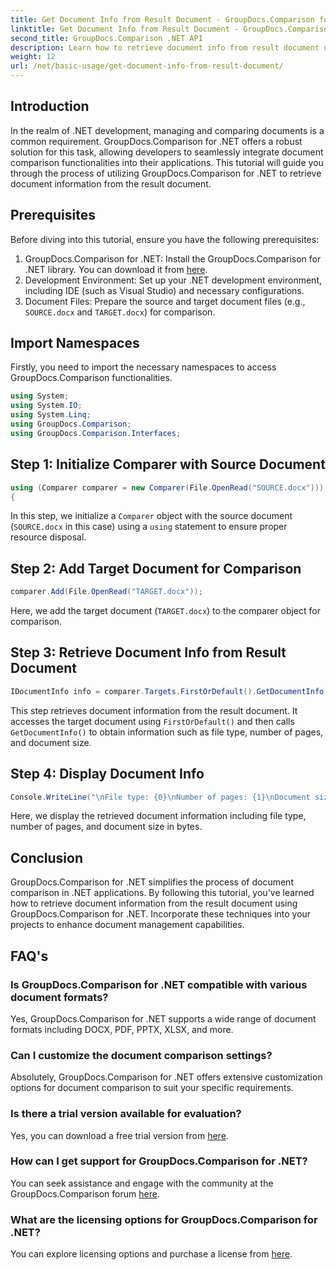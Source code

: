 ```yaml
---
title: Get Document Info from Result Document - GroupDocs.Comparison for .NET
linktitle: Get Document Info from Result Document - GroupDocs.Comparison for .NET
second_title: GroupDocs.Comparison .NET API
description: Learn how to retrieve document info from result document using GroupDocs.Comparison for .NET. Easy steps explained for .NET developers.
weight: 12
url: /net/basic-usage/get-document-info-from-result-document/
---
```

## Introduction
In the realm of .NET development, managing and comparing documents is a common requirement. GroupDocs.Comparison for .NET offers a robust solution for this task, allowing developers to seamlessly integrate document comparison functionalities into their applications. This tutorial will guide you through the process of utilizing GroupDocs.Comparison for .NET to retrieve document information from the result document. 
## Prerequisites
Before diving into this tutorial, ensure you have the following prerequisites:
1. GroupDocs.Comparison for .NET: Install the GroupDocs.Comparison for .NET library. You can download it from [here](https://releases.groupdocs.com/comparison/net/).
2. Development Environment: Set up your .NET development environment, including IDE (such as Visual Studio) and necessary configurations.
3. Document Files: Prepare the source and target document files (e.g., `SOURCE.docx` and `TARGET.docx`) for comparison.

## Import Namespaces
Firstly, you need to import the necessary namespaces to access GroupDocs.Comparison functionalities.

```csharp
using System;
using System.IO;
using System.Linq;
using GroupDocs.Comparison;
using GroupDocs.Comparison.Interfaces;
```

## Step 1: Initialize Comparer with Source Document
```csharp
using (Comparer comparer = new Comparer(File.OpenRead("SOURCE.docx")))
{
```
In this step, we initialize a `Comparer` object with the source document (`SOURCE.docx` in this case) using a `using` statement to ensure proper resource disposal.
## Step 2: Add Target Document for Comparison
```csharp
comparer.Add(File.OpenRead("TARGET.docx"));
```
Here, we add the target document (`TARGET.docx`) to the comparer object for comparison.
## Step 3: Retrieve Document Info from Result Document
```csharp
IDocumentInfo info = comparer.Targets.FirstOrDefault().GetDocumentInfo();
```
This step retrieves document information from the result document. It accesses the target document using `FirstOrDefault()` and then calls `GetDocumentInfo()` to obtain information such as file type, number of pages, and document size.
## Step 4: Display Document Info
```csharp
Console.WriteLine("\nFile type: {0}\nNumber of pages: {1}\nDocument size: {2} bytes", info.FileType, info.PageCount, info.Size);
```
Here, we display the retrieved document information including file type, number of pages, and document size in bytes.

## Conclusion
GroupDocs.Comparison for .NET simplifies the process of document comparison in .NET applications. By following this tutorial, you've learned how to retrieve document information from the result document using GroupDocs.Comparison for .NET. Incorporate these techniques into your projects to enhance document management capabilities.
## FAQ's
### Is GroupDocs.Comparison for .NET compatible with various document formats?
Yes, GroupDocs.Comparison for .NET supports a wide range of document formats including DOCX, PDF, PPTX, XLSX, and more.
### Can I customize the document comparison settings?
Absolutely, GroupDocs.Comparison for .NET offers extensive customization options for document comparison to suit your specific requirements.
### Is there a trial version available for evaluation?
Yes, you can download a free trial version from [here](https://releases.groupdocs.com/).
### How can I get support for GroupDocs.Comparison for .NET?
You can seek assistance and engage with the community at the GroupDocs.Comparison forum [here](https://forum.groupdocs.com/c/comparison/12).
### What are the licensing options for GroupDocs.Comparison for .NET?
You can explore licensing options and purchase a license from [here](https://purchase.groupdocs.com/buy).
